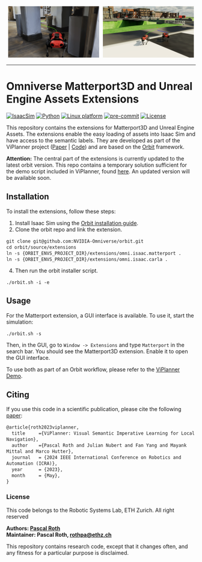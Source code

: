 <div style="display: flex;">
    <img src="docs/example_matterport.png" alt="Matterport Mesh" style="width: 48%; padding: 5px;">
    <img src="docs/example_carla.png" alt="Unreal Engine / Carla Mesh" style="width: 48%; padding: 5px;">
</div>

---

# Omniverse Matterport3D and Unreal Engine Assets Extensions

[![IsaacSim](https://img.shields.io/badge/IsaacSim-2023.1.0--hotfix.1-silver.svg)](https://docs.omniverse.nvidia.com/isaacsim/latest/overview.html)
[![Python](https://img.shields.io/badge/python-3.10-blue.svg)](https://docs.python.org/3/whatsnew/3.10.html)
[![Linux platform](https://img.shields.io/badge/platform-linux--64-orange.svg)](https://releases.ubuntu.com/20.04/)
[![pre-commit](https://img.shields.io/badge/pre--commit-enabled-brightgreen?logo=pre-commit&logoColor=white)](https://pre-commit.com/)
[![License](https://img.shields.io/badge/license-BSD--3-yellow.svg)](https://opensource.org/licenses/BSD-3-Clause)

This repository contains the extensions for Matterport3D and Unreal Engine Assets.
The extensions enable the easy loading of assets into Isaac Sim and have access to the semantic labels.
They are developed as part of the ViPlanner project ([Paper](https://arxiv.org/abs/2310.00982) | [Code](https://github.com/leggedrobotics/viplanner))
and are based on the [Orbit](https://isaac-orbit.github.io/) framework.

**Attention:** 
The central part of the extensions is currently updated to the latest orbit version.
This repo contains a temporary solution sufficient for the demo script included in ViPlanner, found [here](https://github.com/leggedrobotics/viplanner/tree/main/omniverse).
An updated version will be available soon.


## Installation

To install the extensions, follow these steps:

1. Install Isaac Sim using the [Orbit installation guide](https://isaac-orbit.github.io/orbit/source/setup/installation.html).
2. Clone the orbit repo and link the extension.

```
git clone git@github.com:NVIDIA-Omniverse/orbit.git
cd orbit/source/extensions
ln -s {ORBIT_ENVS_PROJECT_DIR}/extensions/omni.isaac.matterport .
ln -s {ORBIT_ENVS_PROJECT_DIR}/extensions/omni.isaac.carla .
```

4. Then run the orbit installer script.

```
./orbit.sh -i -e
```

## Usage

For the Matterport extension, a GUI interface is available. To use it, start the simulation:

```
./orbit.sh -s
```

Then, in the GUI, go to `Window -> Extensions` and type `Matterport` in the search bar. You should see the Matterport3D extension. 
Enable it to open the GUI interface.

To use both as part of an Orbit workflow, please refer to the [ViPlanner Demo](https://github.com/leggedrobotics/viplanner/tree/main/omniverse).


## <a name="CitingViPlanner"></a>Citing

If you use this code in a scientific publication, please cite the following [paper](https://arxiv.org/abs/2310.00982):
```
@article{roth2023viplanner,
  title     ={ViPlanner: Visual Semantic Imperative Learning for Local Navigation},
  author    ={Pascal Roth and Julian Nubert and Fan Yang and Mayank Mittal and Marco Hutter},
  journal   = {2024 IEEE International Conference on Robotics and Automation (ICRA)},
  year      = {2023},
  month     = {May},
}
```

### License

This code belongs to the Robotic Systems Lab, ETH Zurich.
All right reserved

**Authors: [Pascal Roth](https://github.com/pascal-roth)<br />
Maintainer: Pascal Roth, rothpa@ethz.ch**

This repository contains research code, except that it changes often, and any fitness for a particular purpose is disclaimed.